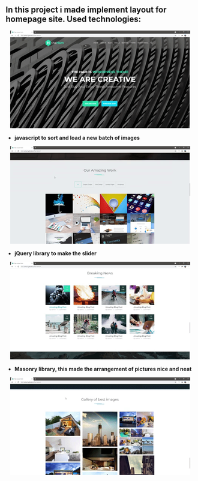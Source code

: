 ## In this project i made implement layout for homepage site. Used technologies:

<p align="center">
  <img src="images/result1.gif">
</p>

- **javascript to sort and load a new batch of images**

<p align="center">
  <img src="images/result2.gif">
</p>

- **jQuery library to make the slider**
 
<p align="center">
  <img src="images/result3.gif">
</p>

- **Masonry library, this made the arrangement of pictures nice and neat**
 
<p align="center">
  <img src="images/result4.gif">
</p>
